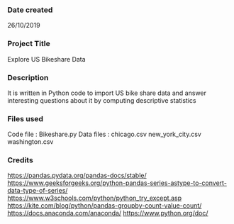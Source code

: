 ### Date created
26/10/2019

### Project Title
Explore US Bikeshare Data 

### Description
It is written in Python code to import US bike share data and answer interesting questions about it by computing descriptive statistics 

### Files used
Code file :
Bikeshare.py 
Data files :
chicago.csv
new_york_city.csv
washington.csv 


### Credits
https://pandas.pydata.org/pandas-docs/stable/
https://www.geeksforgeeks.org/python-pandas-series-astype-to-convert-data-type-of-series/
https://www.w3schools.com/python/python_try_except.asp
https://kite.com/blog/python/pandas-groupby-count-value-count/
https://docs.anaconda.com/anaconda/
https://www.python.org/doc/

